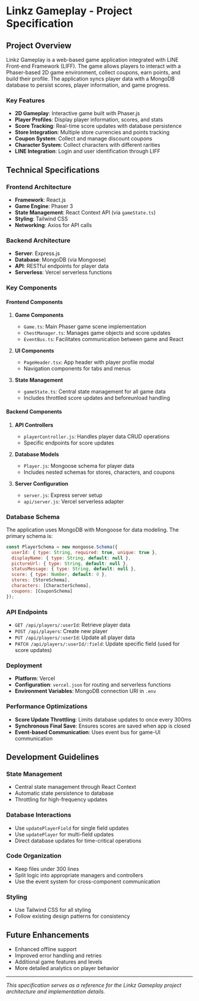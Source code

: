 # Linkz Gameplay - Project Specification

## Project Overview

Linkz Gameplay is a web-based game application integrated with LINE Front-end Framework (LIFF). The game allows players to interact with a Phaser-based 2D game environment, collect coupons, earn points, and build their profile. The application syncs player data with a MongoDB database to persist scores, player information, and game progress.

### Key Features
- **2D Gameplay**: Interactive game built with Phaser.js
- **Player Profiles**: Display player information, scores, and stats
- **Score Tracking**: Real-time score updates with database persistence
- **Store Integration**: Multiple store currencies and points tracking
- **Coupon System**: Collect and manage discount coupons
- **Character System**: Collect characters with different rarities
- **LINE Integration**: Login and user identification through LIFF

## Technical Specifications

### Frontend Architecture
- **Framework**: React.js
- **Game Engine**: Phaser 3
- **State Management**: React Context API (via `gameState.ts`)
- **Styling**: Tailwind CSS
- **Networking**: Axios for API calls

### Backend Architecture
- **Server**: Express.js
- **Database**: MongoDB (via Mongoose)
- **API**: RESTful endpoints for player data
- **Serverless**: Vercel serverless functions

### Key Components

#### Frontend Components
1. **Game Components**
   - `Game.ts`: Main Phaser game scene implementation
   - `ChestManager.ts`: Manages game objects and score updates
   - `EventBus.ts`: Facilitates communication between game and React

2. **UI Components**
   - `PageHeader.tsx`: App header with player profile modal
   - Navigation components for tabs and menus

3. **State Management**
   - `gameState.ts`: Central state management for all game data
   - Includes throttled score updates and beforeunload handling

#### Backend Components
1. **API Controllers**
   - `playerController.js`: Handles player data CRUD operations
   - Specific endpoints for score updates

2. **Database Models**
   - `Player.js`: Mongoose schema for player data
   - Includes nested schemas for stores, characters, and coupons

3. **Server Configuration**
   - `server.js`: Express server setup
   - `api/server.js`: Vercel serverless adapter

### Database Schema
The application uses MongoDB with Mongoose for data modeling. The primary schema is:

```javascript
const PlayerSchema = new mongoose.Schema({
  userId: { type: String, required: true, unique: true },
  displayName: { type: String, default: null },
  pictureUrl: { type: String, default: null },
  statusMessage: { type: String, default: null },
  score: { type: Number, default: 0 },
  stores: [StoreSchema],
  characters: [CharacterSchema],
  coupons: [CouponSchema]
});
```

### API Endpoints
- `GET /api/players/:userId`: Retrieve player data
- `POST /api/players`: Create new player
- `PUT /api/players/:userId`: Update all player data
- `PATCH /api/players/:userId/:field`: Update specific field (used for score updates)

### Deployment
- **Platform**: Vercel
- **Configuration**: `vercel.json` for routing and serverless functions
- **Environment Variables**: MongoDB connection URI in `.env`

### Performance Optimizations
- **Score Update Throttling**: Limits database updates to once every 300ms
- **Synchronous Final Save**: Ensures scores are saved when app is closed
- **Event-based Communication**: Uses event bus for game-UI communication

## Development Guidelines

### State Management
- Central state management through React Context
- Automatic state persistence to database
- Throttling for high-frequency updates

### Database Interactions
- Use `updatePlayerField` for single field updates
- Use `updatePlayer` for multi-field updates
- Direct database updates for time-critical operations

### Code Organization
- Keep files under 300 lines
- Split logic into appropriate managers and controllers
- Use the event system for cross-component communication

### Styling
- Use Tailwind CSS for all styling
- Follow existing design patterns for consistency

## Future Enhancements
- Enhanced offline support
- Improved error handling and retries
- Additional game features and levels
- More detailed analytics on player behavior

---

*This specification serves as a reference for the Linkz Gameplay project architecture and implementation details.*
